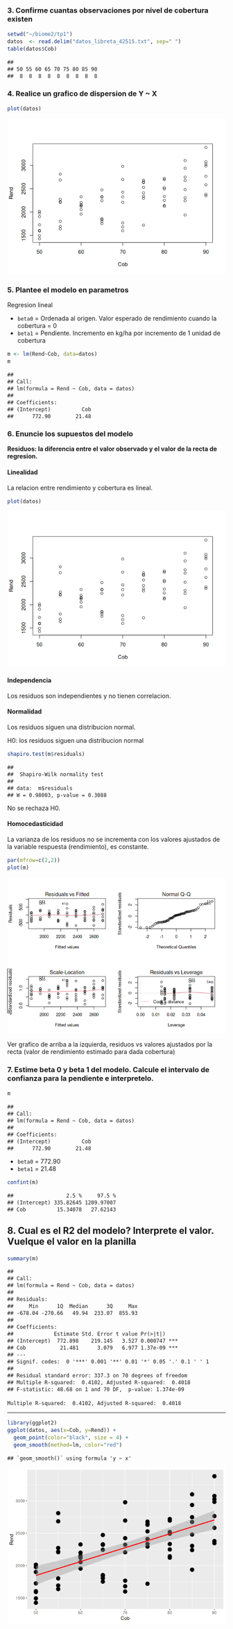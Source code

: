 
### 3. Confirme cuantas observaciones por nivel de cobertura existen

``` r
setwd("~/biome2/tp1")
datos  <- read.delim("datos_libreta_42515.txt", sep=" ")
table(datos$Cob)
```

    ## 
    ## 50 55 60 65 70 75 80 85 90 
    ##  8  8  8  8  8  8  8  8  8

### 4. Realice un grafico de dispersion de Y \~ X

``` r
plot(datos)
```

![](Ejercicio2_files/figure-gfm/unnamed-chunk-2-1.png)<!-- -->

### 5. Plantee el modelo en parametros

Regresion lineal

-   `beta0` = Ordenada al origen. Valor esperado de rendimiento cuando
    la cobertura = 0
-   `beta1` = Pendiente. Incremento en kg/ha por incremento de 1 unidad
    de cobertura

``` r
m <- lm(Rend~Cob, data=datos)
m
```

    ## 
    ## Call:
    ## lm(formula = Rend ~ Cob, data = datos)
    ## 
    ## Coefficients:
    ## (Intercept)          Cob  
    ##      772.90        21.48

### 6. Enuncie los supuestos del modelo

**Residuos: la diferencia entre el valor observado y el valor de la
recta de regresion.**

#### Linealidad

La relacion entre rendimiento y cobertura es lineal.

``` r
plot(datos)
```

![](Ejercicio2_files/figure-gfm/unnamed-chunk-4-1.png)<!-- -->

#### Independencia

Los residuos son independientes y no tienen correlacion.

#### Normalidad

Los residuos siguen una distribucion normal.

H0: los residuos siguen una distribucion normal

``` r
shapiro.test(m$residuals)
```

    ## 
    ##  Shapiro-Wilk normality test
    ## 
    ## data:  m$residuals
    ## W = 0.98003, p-value = 0.3088

No se rechaza H0.

#### Homocedasticidad

La varianza de los residuos no se incrementa con los valores ajustados
de la variable respuesta (rendimiento), es constante.

``` r
par(mfrow=c(2,2))
plot(m)
```

![](Ejercicio2_files/figure-gfm/unnamed-chunk-6-1.png)<!-- -->

Ver grafico de arriba a la izquierda, residuos vs valores ajustados por
la recta (valor de rendimiento estimado para dada cobertura)

### 7. Estime beta 0 y beta 1 del modelo. Calcule el intervalo de confianza para la pendiente e interpretelo.

``` r
m
```

    ## 
    ## Call:
    ## lm(formula = Rend ~ Cob, data = datos)
    ## 
    ## Coefficients:
    ## (Intercept)          Cob  
    ##      772.90        21.48

-   `beta0` = 772.90
-   `beta1` = 21.48

``` r
confint(m)
```

    ##                 2.5 %     97.5 %
    ## (Intercept) 335.82645 1209.97007
    ## Cob          15.34078   27.62143

## 8. Cual es el R2 del modelo? Interprete el valor. Vuelque el valor en la planilla

``` r
summary(m)
```

    ## 
    ## Call:
    ## lm(formula = Rend ~ Cob, data = datos)
    ## 
    ## Residuals:
    ##     Min      1Q  Median      3Q     Max 
    ## -678.04 -270.66   49.94  233.07  855.93 
    ## 
    ## Coefficients:
    ##             Estimate Std. Error t value Pr(>|t|)    
    ## (Intercept)  772.898    219.145   3.527 0.000747 ***
    ## Cob           21.481      3.079   6.977 1.37e-09 ***
    ## ---
    ## Signif. codes:  0 '***' 0.001 '**' 0.01 '*' 0.05 '.' 0.1 ' ' 1
    ## 
    ## Residual standard error: 337.3 on 70 degrees of freedom
    ## Multiple R-squared:  0.4102, Adjusted R-squared:  0.4018 
    ## F-statistic: 48.68 on 1 and 70 DF,  p-value: 1.374e-09

    Multiple R-squared:  0.4102, Adjusted R-squared:  0.4018 

------------------------------------------------------------------------

``` r
library(ggplot2)
ggplot(datos, aes(x=Cob, y=Rend)) + 
  geom_point(color="black", size = 4) + 
  geom_smooth(method=lm, color="red")
```

    ## `geom_smooth()` using formula 'y ~ x'

![](Ejercicio2_files/figure-gfm/unnamed-chunk-10-1.png)<!-- -->
